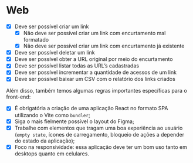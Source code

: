 # Web

- [x] Deve ser possível criar um link
  - [x] Não deve ser possível criar um link com encurtamento mal formatado
  - [x] Não deve ser possível criar um link com encurtamento já existente
- [x] Deve ser possível deletar um link
- [x] Deve ser possível obter a URL original por meio do encurtamento
- [x] Deve ser possível listar todas as URL’s cadastradas
- [x] Deve ser possível incrementar a quantidade de acessos de um link
- [x] Deve ser possível baixar um CSV com o relatório dos links criados

Além disso, também temos algumas regras importantes específicas para o front-end:

- [x] É obrigatória a criação de uma aplicação React no formato SPA utilizando o Vite como `bundler`;
- [x] Siga o mais fielmente possível o layout do Figma;
- [x] Trabalhe com elementos que tragam uma boa experiência ao usuário (`empty state`, ícones de carregamento, bloqueio de ações a depender do estado da aplicação);
- [x] Foco na responsividade: essa aplicação deve ter um bom uso tanto em desktops quanto em celulares.
